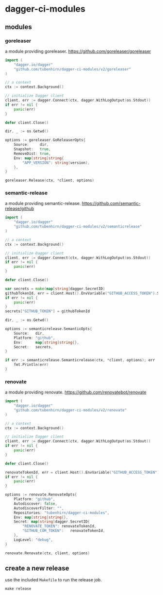 # dagger-ci-modules

## modules

### goreleaser

a module providing goreleaser. https://github.com/goreleaser/goreleaser

```go
import (
    "dagger.io/dagger"
    "github.com/tubenhirn/dagger-ci-modules/v2/goreleaser"
)

// a context
ctx := context.Background()

// initialize Dagger client
client, err := dagger.Connect(ctx, dagger.WithLogOutput(os.Stdout))
if err != nil {
    panic(err)
}

defer client.Close()

dir, _ := os.Getwd()

options := goreleaser.GoReleaserOpts{
    Source:     dir,
    Snapshot:   true,
    RemoveDist: true,
    Env: map[string]string{
        "APP_VERSION": string(version),
    },
}

goreleaser.Release(ctx, *client, options)
```

### semantic-release

a module providing semantic-release. https://github.com/semantic-release/github

```go
import (
    "dagger.io/dagger"
    "github.com/tubenhirn/dagger-ci-modules/v2/semanticrelease"
)

// a context
ctx := context.Background()

// initialize Dagger client
client, err := dagger.Connect(ctx, dagger.WithLogOutput(os.Stdout))
if err != nil {
    panic(err)
}

defer client.Close()

var secrets = make(map[string]dagger.SecretID)
githubTokenId, err = client.Host().EnvVariable("GITHUB_ACCESS_TOKEN").Secret().ID(ctx)
if err != nil {
    panic(err)
}
secrets["GITHUB_TOKEN"] = githubTokenId

dir, _ := os.Getwd()

options := semanticrelease.SemanticOpts{
    Source:   dir,
    Platform: "github",
    Env:      map[string]string{},
    Secret:   secrets,
}

if err := semanticrelease.Semanticrelease(ctx, *client, options); err != nil {
    fmt.Println(err)
}
```

### renovate

a module providing renovate. https://github.com/renovatebot/renovate

```go
import (
    "dagger.io/dagger"
    "github.com/tubenhirn/dagger-ci-modules/v2/renovate"
)

// a context
ctx := context.Background()

// initialize Dagger client
client, err := dagger.Connect(ctx, dagger.WithLogOutput(os.Stdout))
if err != nil {
    panic(err)
}

defer client.Close()

renovateTokenId, err = client.Host().EnvVariable("GITHUB_ACCESS_TOKEN").Secret().ID(ctx)
if err != nil {
    panic(err)
}

options := renovate.RenovateOpts{
    Platform: "github",
    Autodiscover: false,
    AutodiscoverFilter: "",
    Repositories: "tubenhirn/dagger-ci-modules",
    Env: map[string]string{},
    Secret: map[string]dagger.SecretID{
        "RENOVATE_TOKEN": renovateTokenId,
        "GITHUB_COM_TOKEN":   renovateTokenId,
    },
    LogLevel: "debug",
}

renovate.Renovate(ctx, client, options)
```

## create a new release

use the included `Makefile` to run the release job.

```shell
make release
```
